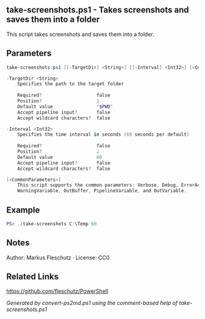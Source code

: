 ## take-screenshots.ps1 - Takes screenshots and saves them into a folder

This script takes screenshots and saves them into a folder.

## Parameters
```powershell
take-screenshots.ps1 [[-TargetDir] <String>] [[-Interval] <Int32>] [<CommonParameters>]

-TargetDir <String>
    Specifies the path to the target folder
    
    Required?                    false
    Position?                    1
    Default value                "$PWD"
    Accept pipeline input?       false
    Accept wildcard characters?  false

-Interval <Int32>
    Specifies the time interval in seconds (60 seconds per default)
    
    Required?                    false
    Position?                    2
    Default value                60
    Accept pipeline input?       false
    Accept wildcard characters?  false

[<CommonParameters>]
    This script supports the common parameters: Verbose, Debug, ErrorAction, ErrorVariable, WarningAction, 
    WarningVariable, OutBuffer, PipelineVariable, and OutVariable.
```

## Example
```powershell
PS> ./take-screenshots C:\Temp 60

```

## Notes
Author: Markus Fleschutz · License: CC0

## Related Links
https://github.com/fleschutz/PowerShell

*Generated by convert-ps2md.ps1 using the comment-based help of take-screenshots.ps1*
